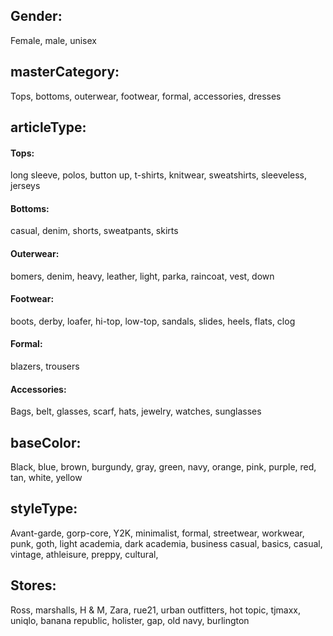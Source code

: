 ## Gender: 
Female, male, unisex

## masterCategory:
Tops, bottoms, outerwear, footwear, formal, accessories, dresses

## articleType:
#### Tops:
long sleeve, polos, button up, t-shirts, knitwear, sweatshirts, sleeveless, jerseys

#### Bottoms:
casual, denim, shorts, sweatpants, skirts

#### Outerwear:
bomers, denim, heavy, leather, light, parka, raincoat, vest, down

#### Footwear:
boots, derby, loafer, hi-top, low-top, sandals, slides, heels, flats, clog

#### Formal: 
blazers, trousers

#### Accessories:
Bags, belt, glasses, scarf, hats, jewelry, watches, sunglasses

## baseColor:
Black, blue, brown, burgundy, gray, green, navy, orange, pink, purple, red, tan, white, yellow

## styleType:
Avant-garde, gorp-core, Y2K, minimalist, formal, streetwear, workwear, punk, goth, light academia, dark academia, business casual, basics, casual, vintage, athleisure, preppy, cultural,


## Stores:
Ross, marshalls, H & M, Zara, rue21, urban outfitters, hot topic, tjmaxx, uniqlo, banana republic, holister, gap, old navy, burlington